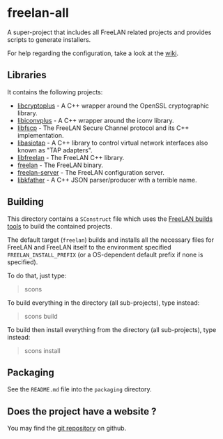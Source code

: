 freelan-all
===========

A super-project that includes all FreeLAN related projects and provides scripts to generate installers.

For help regarding the configuration, take a look at the [wiki](https://github.com/freelan-developers/freelan-all/wiki).

Libraries
---------

It contains the following projects:

 - [libcryptoplus](https://github.com/freelan-developers/libcryptoplus) - A C++ wrapper around the OpenSSL cryptographic library.
 - [libiconvplus](https://github.com/freelan-developers/libiconvplus) - A C++ wrapper around the iconv library.
 - [libfscp](https://github.com/freelan-developers/libfscp) - The FreeLAN Secure Channel protocol and its C++ implementation.
 - [libasiotap](https://github.com/freelan-developers/libasiotap) - A C++ library to control virtual network interfaces also known as "TAP adapters".
 - [libfreelan](https://github.com/freelan-developers/libfreelan) - The FreeLAN C++ library.
 - [freelan](https://github.com/freelan-developers/freelan) - The FreeLAN binary.
 - [freelan-server](https://github.com/freelan-developers/freelan-server) - The FreeLAN configuration server.
 - [libkfather](https://github.com/freelan-developers/libkfather) - A C++ JSON parser/producer with a terrible name.

Building
--------

This directory contains a `SConstruct` file which uses the [FreeLAN builds tools](https://github.com/freelan-developers/freelan-buildtools) to build the contained projects.

The default target (`freelan`) builds and installs all the necessary files for FreeLAN and FreeLAN itself to the environment specified `FREELAN_INSTALL_PREFIX` (or a OS-dependent default prefix if none is specified).

To do that, just type:

> scons

To build everything in the directory (all sub-projects), type instead:

> scons build

To build then install everything from the directory (all sub-projects), type instead:

> scons install

Packaging
----------

See the `README.md` file into the `packaging` directory.

Does the project have a website ?
---------------------------------

You may find the [git repository](https://github.com/freelan-developers/freelan-all) on github.
